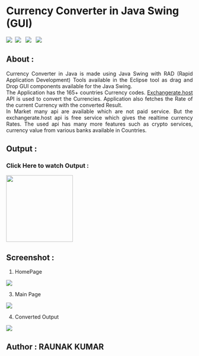 # Currency Converter in Java Swing (GUI)

![](https://img.shields.io/badge/Java_JDK-v17.0.4-orange?style=flat-square&logo=java) &nbsp;![](https://img.shields.io/badge/Eclipse_IDE-2022_09-green?style=flat-square&logo=eclipse) &nbsp; ![](https://img.shields.io/badge/API-ExchangeRates.host-blue?style=flat-square) &nbsp; ![](https://img.shields.io/badge/Countries-165+-yellow?style=flat-square)
</br>

## About :
<p align="justify">
Currency Converter in Java is made using Java Swing with RAD (Rapid Application Development) Tools available in the Eclipse tool as drag and Drop GUI components available for the Java Swing.</br>
The Application has the 165+ countries Currency codes. <a href="https://exchangerates.host">Exchangerate.host</a> API is used to convert the Currencies. 
Application also fetches the Rate of the current Currency with the converted Result. </br>
In Market many api are available which are not paid service. But the exchangerate.host api is free service which gives the realtime currency Rates.
The used api has many more features such as crypto services, currency value from various banks available in Countries.
</br>
</p>

## Output :
<h3>Click Here to watch Output :</h3>
<a href="https://youtube.com/shorts/7459I5-Qgao?feature=share"> <img src="https://user-images.githubusercontent.com/87264935/198507221-14620318-eb3a-4592-8ada-4cbb562f35fb.png" width="180"></a>


## Screenshot :
1. HomePage
<img src="https://user-images.githubusercontent.com/87264935/198502665-b1097ab1-2521-403d-b1d7-321c0d05217e.png">

3. Main Page
<img src="https://user-images.githubusercontent.com/87264935/198502660-63053ab5-927e-4b93-8b9d-bb9091d569c7.png">

4. Converted Output
<img src="https://user-images.githubusercontent.com/87264935/198502661-ec4acdab-c432-469b-af20-0c889aa4df2c.png">


## Author : RAUNAK KUMAR



